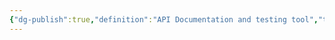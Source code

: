 ```yaml
---
{"dg-publish":true,"definition":"API Documentation and testing tool","tags":["concept/SRE/cloud","tool"],"permalink":"/concepts/postman/","dgPassFrontmatter":true}
---
```


